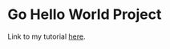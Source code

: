 # Go Hello World Project

Link to my tutorial [here](https://github.com/malaksoubai/comp423-course-notes/blob/main/docs/tutorials/go-setup.md).